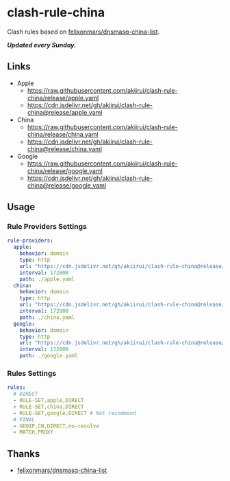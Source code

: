 # clash-rule-china

Clash rules based on [felixonmars/dnsmasq-china-list][links-felix-list].

_**Updated every Sunday.**_

## Links

- Apple
  - https://raw.githubusercontent.com/akiirui/clash-rule-china/release/apple.yaml
  - https://cdn.jsdelivr.net/gh/akiirui/clash-rule-china@release/apple.yaml
- China
  - https://raw.githubusercontent.com/akiirui/clash-rule-china/release/china.yaml
  - https://cdn.jsdelivr.net/gh/akiirui/clash-rule-china@release/china.yaml
- Google
  - https://raw.githubusercontent.com/akiirui/clash-rule-china/release/google.yaml
  - https://cdn.jsdelivr.net/gh/akiirui/clash-rule-china@release/google.yaml

## Usage

### Rule Providers Settings

```yaml
rule-providers:
  apple:
    behavior: domain
    type: http
    url: "https://cdn.jsdelivr.net/gh/akiirui/clash-rule-china@release/apple.yaml"
    interval: 172800
    path: ./apple.yaml
  china:
    behavior: domain
    type: http
    url: "https://cdn.jsdelivr.net/gh/akiirui/clash-rule-china@release/china.yaml"
    interval: 172800
    path: ./china.yaml
  google:
    behavior: domain
    type: http
    url: "https://cdn.jsdelivr.net/gh/akiirui/clash-rule-china@release/google.yaml"
    interval: 172800
    path: ./google.yaml
```

### Rules Settings

```yaml
rules:
  # DIRECT
  - RULE-SET,apple,DIRECT
  - RULE-SET,china,DIRECT
  - RULE-SET,google,DIRECT # Not recommend
  # FINAL
  - GEOIP,CN,DIRECT,no-resolve
  - MATCH,PROXY
```

## Thanks

- [felixonmars/dnsmasq-china-list][links-felix-list]

[links-felix-list]: https://github.com/felixonmars/dnsmasq-china-list

